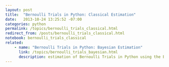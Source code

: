 ```yaml
---
layout: post
title:  "Bernoulli Trials in Python: Classical Estimation"
date:   2013-10-24 13:25:52 -07:00
categories: python
permalink: /topics/bernoulli_trials_classical.html
redirect_from: /posts/bernoulli_trials_classical.html
notebook: bernoulli_trials_classical
related:
    - name: "Bernoulli Trials in Python: Bayesian Estimation"
      link: /topics/bernoulli_trials_bayesian.html
      description: estimation of Bernoulli Trials in Python using the Bayesian approach.
---
```

